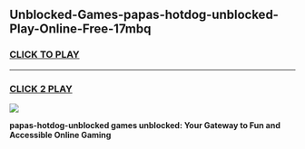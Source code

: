 
## Unblocked-Games-papas-hotdog-unblocked-Play-Online-Free-17mbq
<h3>
<a href="https://premium76.site?title=papas-hotdog-unblocked&ref=26A">CLICK TO PLAY</a></h3>
<hr>

<h3>
<a href="https://premium76.site?title=papas-hotdog-unblocked&ref=26A">CLICK 2 PLAY</a>
  
</h3>

<a href="https://premium76.site?title=papas-hotdog-unblocked&ref=26A"><img src="https://clearcache.store/games.png"></a>


**papas-hotdog-unblocked games unblocked: Your Gateway to Fun and Accessible Online Gaming**
